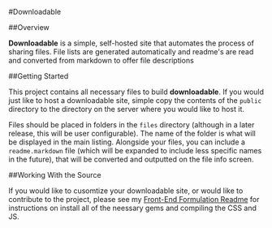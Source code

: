 #Downloadable

##Overview

__Downloadable__ is a simple, self-hosted site that automates the process of sharing files.  File lists are generated automatically and readme's are read and converted from markdown to offer file descriptions

##Getting Started

This project contains all necessary files to build __downloadable__. If you would just like to host a downloadable site, simple copy the contents of the `public` directory to the directory on the server where you would like to host it. 

Files should be placed in folders in the `files` directory (although in a later release, this will be user configurable). The name of the folder is what will be displayed in the main listing.  Alongside your files, you can include a `readme.markdown` file (which will be expanded to include less specific names in the future), that will be converted and outputted on the file info screen.

##Working With the Source

If you would like to cusomtize your downloadable site, or would like to contribute to the project, please see my [Front-End Formulation Readme](https://github.com/markupboy/front-end-formulation/blob/master/README.mdown) for instructions on install all of the neessary gems and compiling the CSS and JS.